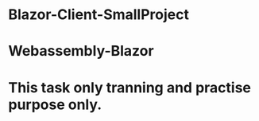 # Blazor-Client-SmallProject
# Webassembly-Blazor
# This task only tranning and practise purpose only.
